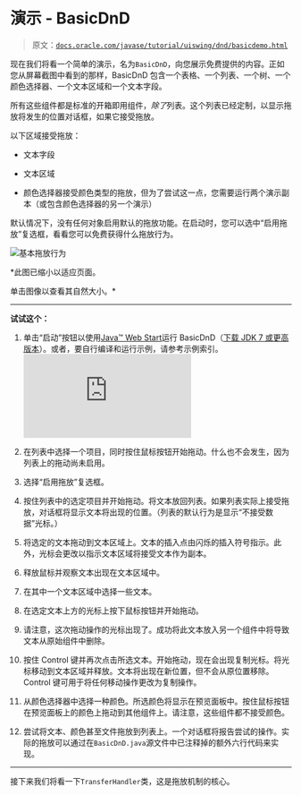 # 演示 - BasicDnD

> 原文：[`docs.oracle.com/javase/tutorial/uiswing/dnd/basicdemo.html`](https://docs.oracle.com/javase/tutorial/uiswing/dnd/basicdemo.html)

现在我们将看一个简单的演示，名为`BasicDnD`，向您展示免费提供的内容。正如您从屏幕截图中看到的那样，BasicDnD 包含一个表格、一个列表、一个树、一个颜色选择器、一个文本区域和一个文本字段。

所有这些组件都是标准的开箱即用组件，*除了*列表。这个列表已经定制，以显示拖放将发生的位置对话框，如果它接受拖放。

以下区域接受拖放：

+   文本字段

+   文本区域

+   颜色选择器接受颜色类型的拖放，但为了尝试这一点，您需要运行两个演示副本（或包含颜色选择器的另一个演示）

默认情况下，没有任何对象启用默认的拖放功能。在启动时，您可以选中“启用拖放”复选框，看看您可以免费获得什么拖放行为。

![基本拖放行为](img/BasicDND.png)

*此图已缩小以适应页面。

单击图像以查看其自然大小。*

* * *

**试试这个：**

1.  单击“启动”按钮以使用[Java™ Web Start](http://www.oracle.com/technetwork/java/javase/javawebstart/index.html)运行 BasicDnD（[下载 JDK 7 或更高版本](http://www.oracle.com/technetwork/java/javase/downloads/index.html)）。或者，要自行编译和运行示例，请参考示例索引。![启动 BasicDnD 示例](https://docs.oracle.com/javase/tutorialJWS/samples/uiswing/BasicDnDProject/BasicDnD.jnlp)

1.  在列表中选择一个项目，同时按住鼠标按钮开始拖动。什么也不会发生，因为列表上的拖动尚未启用。

1.  选择“启用拖放”复选框。

1.  按住列表中的选定项目并开始拖动。将文本放回列表。如果列表实际上接受拖放，对话框将显示文本将出现的位置。（列表的默认行为是显示“不接受数据”光标。）

1.  将选定的文本拖动到文本区域上。文本的插入点由闪烁的插入符号指示。此外，光标会更改以指示文本区域将接受文本作为副本。

1.  释放鼠标并观察文本出现在文本区域中。

1.  在其中一个文本区域中选择一些文本。

1.  在选定文本上方的光标上按下鼠标按钮并开始拖动。

1.  请注意，这次拖动操作的光标出现了。成功将此文本放入另一个组件中将导致文本从原始组件中删除。

1.  按住 Control 键并再次点击所选文本。开始拖动，现在会出现复制光标。将光标移动到文本区域并释放。文本将出现在新位置，但不会从原位置移除。Control 键可用于将任何移动操作更改为复制操作。

1.  从颜色选择器中选择一种颜色。所选颜色将显示在预览面板中。按住鼠标按钮在预览面板上的颜色上拖动到其他组件上。请注意，这些组件都不接受颜色。

1.  尝试将文本、颜色甚至文件拖放到列表上。一个对话框将报告尝试的操作。实际的拖放可以通过在`BasicDnD.java`源文件中已注释掉的额外六行代码来实现。

* * *

接下来我们将看一下`TransferHandler`类，这是拖放机制的核心。
